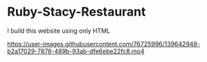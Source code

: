 
# Ruby-Stacy-Restaurant
I build this website using only HTML
<br>


https://user-images.githubusercontent.com/76725996/139642948-b2a17029-7878-489b-93ab-dfe6ebe22fc8.mp4



